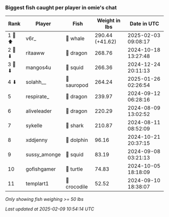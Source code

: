 ### Biggest fish caught per player in omie's chat
| Rank | Player | Fish | Weight in lbs | Date in UTC |
|------|--------|-----------|---------|-----|
| 1 🥇 ⬆ | v6r_ | 🐳 whale | 290.44 (+41.62) | 2025-02-03 09:08:17 |
| 2 🥈 ⬇ | ritaaww | 🐉 dragon | 268.76 | 2024-10-18 13:27:48 |
| 3 🥉 ⬇ | mangos4u | 🦑 squid | 266.36 | 2024-12-24 20:11:13 |
| 4 ⬇ | solahh__ | 🦕 sauropod | 264.24 | 2025-01-26 02:26:54 |
| 5  | respirate_ | 🐉 dragon | 239.97 | 2024-09-12 06:28:16 |
| 6  | aliveleader | 🐉 dragon | 220.29 | 2024-08-09 13:02:52 |
| 7  | sykelle | 🦈 shark | 210.87 | 2024-08-11 08:52:09 |
| 8  | xddjenny | 🐬 dolphin | 96.16 | 2024-10-21 20:37:15 |
| 9  | sussy_amonge | 🦑 squid | 83.19 | 2024-09-08 03:21:13 |
| 10  | gofishgamer | 🐢 turtle | 74.83 | 2024-10-05 18:18:09 |
| 11  | templart1 | 🐊 crocodile | 52.52 | 2024-09-10 18:38:07 |

_Only showing fish weighing >= 50 lbs_

_Last updated at 2025-02-09 10:54:14 UTC_